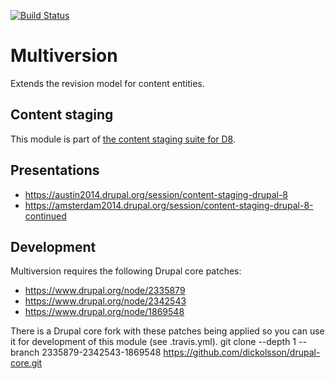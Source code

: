 [![Build Status](https://travis-ci.org/dickolsson/drupal-multiversion.svg?branch=8.x-1.x)](https://travis-ci.org/dickolsson/drupal-multiversion)

Multiversion
============

Extends the revision model for content entities.

## Content staging

This module is part of [the content staging suite for D8](https://www.drupal.org/project/deploy#d8).

## Presentations

- https://austin2014.drupal.org/session/content-staging-drupal-8
- https://amsterdam2014.drupal.org/session/content-staging-drupal-8-continued

## Development

Multiversion requires the following Drupal core patches:
* https://www.drupal.org/node/2335879
* https://www.drupal.org/node/2342543
* https://www.drupal.org/node/1869548

There is a Drupal core fork with these patches being applied so you can use it
for development of this module (see .travis.yml).
git clone --depth 1 --branch 2335879-2342543-1869548 https://github.com/dickolsson/drupal-core.git

